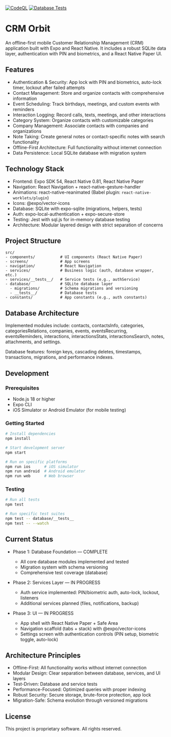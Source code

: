 [![CodeQL](https://github.com/Masked-Kunsiquat/crm-orbit2/actions/workflows/github-code-scanning/codeql/badge.svg?branch=master)](https://github.com/Masked-Kunsiquat/crm-orbit2/actions/workflows/github-code-scanning/codeql)
[![Database Tests](https://img.shields.io/endpoint?url=https://gist.githubusercontent.com/Masked-Kunsiquat/6939328496751d752fecb83a9cd612ab/raw/expo-crm-database-tests.json)](https://github.com/Masked-Kunsiquat/crm-orbit2/actions/workflows/test-badge.yml)

# CRM Orbit

An offline-first mobile Customer Relationship Management (CRM) application built with Expo and React Native. It includes a robust SQLite data layer, authentication with PIN and biometrics, and a React Native Paper UI.

## Features

- Authentication & Security: App lock with PIN and biometrics, auto-lock timer, lockout after failed attempts
- Contact Management: Store and organize contacts with comprehensive information
- Event Scheduling: Track birthdays, meetings, and custom events with reminders
- Interaction Logging: Record calls, texts, meetings, and other interactions
- Category System: Organize contacts with customizable categories
- Company Management: Associate contacts with companies and organizations
- Note Taking: Create general notes or contact-specific notes with search functionality
- Offline-First Architecture: Full functionality without internet connection
- Data Persistence: Local SQLite database with migration system

## Technology Stack

- Frontend: Expo SDK 54, React Native 0.81, React Native Paper
- Navigation: React Navigation + react-native-gesture-handler
- Animations: react-native-reanimated (Babel plugin: `react-native-worklets/plugin`)
- Icons: @expo/vector-icons
- Database: SQLite with expo-sqlite (migrations, helpers, tests)
- Auth: expo-local-authentication + expo-secure-store
- Testing: Jest with sql.js for in-memory database testing
- Architecture: Modular layered design with strict separation of concerns

## Project Structure

```
src/
- components/           # UI components (React Native Paper)
- screens/              # App screens
- navigation/           # React Navigation
- services/             # Business logic (auth, database wrapper, etc.)
- services/__tests__/   # Service tests (e.g., authService)
- database/             # SQLite database layer
  - migrations/         # Schema migrations and versioning
  - __tests__/          # Database tests
- constants/            # App constants (e.g., auth constants)
```

## Database Architecture

Implemented modules include: contacts, contactsInfo, categories, categoriesRelations, companies, events, eventsRecurring, eventsReminders, interactions, interactionsStats, interactionsSearch, notes, attachments, and settings.

Database features: foreign keys, cascading deletes, timestamps, transactions, migrations, and performance indexes.

## Development

### Prerequisites
- Node.js 18 or higher
- Expo CLI
- iOS Simulator or Android Emulator (for mobile testing)

### Getting Started

```bash
# Install dependencies
npm install

# Start development server
npm start

# Run on specific platforms
npm run ios      # iOS simulator
npm run android  # Android emulator
npm run web      # Web browser
```

### Testing

```bash
# Run all tests
npm test

# Run specific test suites
npm test -- database/__tests__
npm test -- --watch
```

## Current Status

- Phase 1: Database Foundation — COMPLETE
  - All core database modules implemented and tested
  - Migration system with schema versioning
  - Comprehensive test coverage (database)

- Phase 2: Services Layer — IN PROGRESS
  - Auth service implemented: PIN/biometric auth, auto-lock, lockout, listeners
  - Additional services planned (files, notifications, backup)

- Phase 3: UI — IN PROGRESS
  - App shell with React Native Paper + Safe Area
  - Navigation scaffold (tabs + stack) with @expo/vector-icons
  - Settings screen with authentication controls (PIN setup, biometric toggle, auto-lock)

## Architecture Principles

- Offline-First: All functionality works without internet connection
- Modular Design: Clear separation between database, services, and UI layers
- Test-Driven: Database and service tests
- Performance-Focused: Optimized queries with proper indexing
- Robust Security: Secure storage, brute-force protection, app lock
- Migration-Safe: Schema evolution through versioned migrations

## License

This project is proprietary software. All rights reserved.

